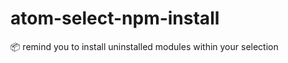 # atom-select-npm-install
:package: remind you to install uninstalled modules within your selection
